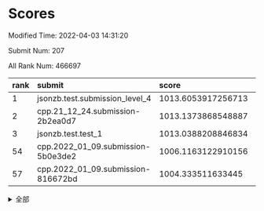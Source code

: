 # Scores

Modified Time: 2022-04-03 14:31:20

Submit Num: 207

All Rank Num: 466697

| rank |               submit               |       score        |       sigma        | pk_num |
| :--- | :--------------------------------- | :----------------- | :----------------- | :----- |
| 1    | jsonzb.test.submission_level_4     | 1013.6053917256713 | 0.8176336173726849 | 9018   |
| 2    | cpp.21_12_24.submission-2b2ea0d7   | 1013.1373868548887 | 0.8085903945837553 | 9017   |
| 3    | jsonzb.test.test_1                 | 1013.0388208846834 | 0.797325507548743  | 9012   |
| 54   | cpp.2022_01_09.submission-5b0e3de2 | 1006.1163122910156 | 0.7274172223657268 | 9017   |
| 57   | cpp.2022_01_09.submission-816672bd | 1004.333511633445  | 0.7205035386401689 | 9015   |


<details>
<summary>全部</summary>

| rank |                 submit                 |       score        |       sigma        | pk_num |
| :--- | :------------------------------------- | :----------------- | :----------------- | :----- |
| 1    | jsonzb.test.submission_level_4         | 1013.6053917256713 | 0.8176336173726849 | 9018   |
| 2    | cpp.21_12_24.submission-2b2ea0d7       | 1013.1373868548887 | 0.8085903945837553 | 9017   |
| 3    | jsonzb.test.test_1                     | 1013.0388208846834 | 0.797325507548743  | 9012   |
| 4    | gobigger.level_3.submission_level_3_26 | 1011.8146293122983 | 0.7692177730808372 | 9020   |
| 5    | gobigger.level_3.submission_level_3_25 | 1011.7162485162681 | 0.7827966774602235 | 9023   |
| 6    | gobigger.level_3.submission_level_3_8  | 1011.2205439782704 | 0.765501521903824  | 9021   |
| 7    | gobigger.level_3.submission_level_3_18 | 1011.0081439801843 | 0.7676981426511091 | 9021   |
| 8    | gobigger.level_3.submission_level_3_21 | 1010.8532936705774 | 0.7681655084465635 | 9021   |
| 9    | gobigger.level_3.submission_level_3_22 | 1010.7052622443241 | 0.7777467075289987 | 9022   |
| 10   | gobigger.level_3.submission_level_3_5  | 1010.6662458455751 | 0.7743205664593901 | 9017   |
| 11   | gobigger.level_3.submission_level_3_40 | 1010.6182004398523 | 0.7722402128635832 | 9021   |
| 12   | gobigger.level_3.submission_level_3_15 | 1010.576678120089  | 0.7718575051708297 | 9015   |
| 13   | gobigger.level_3.submission_level_3_35 | 1010.5345880674053 | 0.7534946180261196 | 9020   |
| 14   | gobigger.level_3.submission_level_3_28 | 1010.4886021295629 | 0.7611312559980818 | 9018   |
| 15   | gobigger.level_3.submission_level_3_27 | 1010.4725953214888 | 0.7479217658805003 | 9020   |
| 16   | gobigger.level_3.submission_level_3_39 | 1010.471102021618  | 0.7392747441210188 | 9014   |
| 17   | gobigger.level_3.submission_level_3_37 | 1010.4368459215963 | 0.7709699393806895 | 9018   |
| 18   | gobigger.level_3.submission_level_3_0  | 1010.4273045964495 | 0.7580562150927962 | 9015   |
| 19   | gobigger.level_3.submission_level_3_32 | 1010.3898440110327 | 0.7697056172848559 | 9018   |
| 20   | gobigger.level_3.submission_level_3_31 | 1010.357844653733  | 0.7661300471578437 | 9013   |
| 21   | gobigger.level_3.submission_level_3_38 | 1010.3384481442662 | 0.7573955500703679 | 9016   |
| 22   | gobigger.level_3.submission_level_3_23 | 1010.3149494180093 | 0.7826237325811997 | 9015   |
| 23   | gobigger.level_3.submission_level_3_12 | 1010.283770593722  | 0.7439300854679738 | 9018   |
| 24   | gobigger.level_3.submission_level_3_4  | 1010.2648187060789 | 0.7608933219558881 | 9018   |
| 25   | gobigger.level_3.submission_level_3_6  | 1010.2361808642596 | 0.7597919087300729 | 9023   |
| 26   | gobigger.level_3.submission_level_3_34 | 1010.235039912204  | 0.7641256304131039 | 9015   |
| 27   | gobigger.level_3.submission_level_3_41 | 1010.1526605703438 | 0.7527689766788297 | 9019   |
| 28   | gobigger.level_3.submission_level_3_20 | 1010.0751386350817 | 0.7538962916920536 | 9019   |
| 29   | gobigger.level_3.submission_level_3_16 | 1010.0569772874846 | 0.7648711176224611 | 9015   |
| 30   | gobigger.level_3.submission_level_3_11 | 1010.0204841559855 | 0.7623603667595679 | 9014   |
| 31   | gobigger.level_3.submission_level_3_42 | 1009.9953347413252 | 0.745610768433677  | 9021   |
| 32   | gobigger.level_3.submission_level_3_29 | 1009.9721944331626 | 0.7568153142417128 | 9017   |
| 33   | gobigger.level_3.submission_level_3_36 | 1009.8490978651187 | 0.7509577364267352 | 9021   |
| 34   | gobigger.level_3.submission_level_3_46 | 1009.8222455141001 | 0.7277169171788417 | 9015   |
| 35   | gobigger.level_3.submission_level_3_17 | 1009.7277939399943 | 0.7548882389187329 | 9021   |
| 36   | gobigger.level_3.submission_level_3_1  | 1009.6709931473886 | 0.7527702956762125 | 9023   |
| 37   | gobigger.level_3.submission_level_3_49 | 1009.6289031360545 | 0.755006692790501  | 9021   |
| 38   | gobigger.level_3.submission_level_3_14 | 1009.6128971247073 | 0.7288249158095684 | 9024   |
| 39   | gobigger.level_3.submission_level_3_47 | 1009.5999784723518 | 0.7816358584931964 | 9019   |
| 40   | gobigger.level_3.submission_level_3_13 | 1009.5338863233904 | 0.7343713538669097 | 9018   |
| 41   | gobigger.level_3.submission_level_3_48 | 1009.4879605082492 | 0.7512532168628109 | 9013   |
| 42   | gobigger.level_3.submission_level_3_33 | 1009.4810042671115 | 0.7571751678589951 | 9020   |
| 43   | gobigger.level_3.submission_level_3_9  | 1009.4656530486939 | 0.7511329645156468 | 9025   |
| 44   | gobigger.level_3.submission_level_3_43 | 1009.4401543185128 | 0.7383955889827345 | 9019   |
| 45   | gobigger.level_3.submission_level_3_45 | 1009.396649469701  | 0.7370116953403945 | 9016   |
| 46   | gobigger.level_3.submission_level_3_10 | 1009.3571684384527 | 0.739689378933933  | 9017   |
| 47   | gobigger.level_3.submission_level_3_30 | 1009.3451655695436 | 0.746094566780124  | 9022   |
| 48   | gobigger.level_3.submission_level_3_7  | 1009.2071714939224 | 0.7554507463520493 | 9015   |
| 49   | gobigger.level_3.submission_level_3_19 | 1009.1792467062038 | 0.754110178618724  | 9019   |
| 50   | gobigger.level_3.submission_level_3_2  | 1009.1615879381061 | 0.7547168890755487 | 9016   |
| 51   | gobigger.level_3.submission_level_3_3  | 1008.7625620994885 | 0.7536101104016594 | 9020   |
| 52   | gobigger.level_3.submission_level_3_44 | 1008.6609475766593 | 0.7323743645111119 | 9020   |
| 53   | gobigger.level_3.submission_level_3_24 | 1008.4096546816677 | 0.7379494795096508 | 9019   |
| 54   | cpp.2022_01_09.submission-5b0e3de2     | 1006.1163122910156 | 0.7274172223657268 | 9017   |
| 55   | gobigger.level_1.submission_level_1_44 | 1004.9339930113834 | 0.7178416762626542 | 9021   |
| 56   | gobigger.level_1.submission_level_1_34 | 1004.6069546688573 | 0.7215145652112167 | 9018   |
| 57   | cpp.2022_01_09.submission-816672bd     | 1004.333511633445  | 0.7205035386401689 | 9015   |
| 58   | gobigger.level_1.submission_level_1_19 | 1004.2143056916484 | 0.7186607163419573 | 9024   |
| 59   | gobigger.level_1.submission_level_1_27 | 1004.1803205287301 | 0.7226246051027616 | 9023   |
| 60   | gobigger.level_1.submission_level_1_24 | 1004.1440937631239 | 0.7247757404166923 | 9020   |
| 61   | gobigger.level_1.submission_level_1_12 | 1004.0472418570913 | 0.7194259852458456 | 9021   |
| 62   | gobigger.level_1.submission_level_1_47 | 1004.0457338279939 | 0.715689685826599  | 9024   |
| 63   | gobigger.level_1.submission_level_1_43 | 1004.0326119894613 | 0.7152525816449411 | 9018   |
| 64   | gobigger.level_1.submission_level_1_15 | 1004.0188034483693 | 0.714185843016193  | 9017   |
| 65   | gobigger.level_1.submission_level_1_42 | 1003.9876135236756 | 0.7166867912584296 | 9016   |
| 66   | gobigger.level_1.submission_level_1_33 | 1003.9770825698394 | 0.7200350528607973 | 9017   |
| 67   | gobigger.level_1.submission_level_1_21 | 1003.8619526297471 | 0.7266309245758785 | 9011   |
| 68   | gobigger.level_1.submission_level_1_36 | 1003.7940199290889 | 0.7251765743037207 | 9018   |
| 69   | gobigger.level_1.submission_level_1_0  | 1003.7825915224579 | 0.7114641963891026 | 9013   |
| 70   | gobigger.level_1.submission_level_1_30 | 1003.7816283603865 | 0.719911709228558  | 9018   |
| 71   | gobigger.level_1.submission_level_1_17 | 1003.7560882854339 | 0.7314480540783506 | 9020   |
| 72   | gobigger.level_1.submission_level_1_11 | 1003.7016216989122 | 0.718054289544067  | 9021   |
| 73   | gobigger.level_1.submission_level_1_13 | 1003.6586026651412 | 0.7168677913725743 | 9017   |
| 74   | gobigger.level_1.submission_level_1_22 | 1003.6383638530764 | 0.7124670451220577 | 9019   |
| 75   | gobigger.level_1.submission_level_1_45 | 1003.6165519435215 | 0.723889055705737  | 9023   |
| 76   | gobigger.level_1.submission_level_1_46 | 1003.5772868337285 | 0.7186375870974181 | 9025   |
| 77   | gobigger.level_1.submission_level_1_10 | 1003.5363195103414 | 0.713949119508262  | 9015   |
| 78   | gobigger.level_1.submission_level_1_49 | 1003.4768158152632 | 0.7304216316447045 | 9024   |
| 79   | gobigger.level_1.submission_level_1_14 | 1003.457258859088  | 0.7169344013864558 | 9018   |
| 80   | gobigger.level_1.submission_level_1_9  | 1003.4412494687999 | 0.7231757410681556 | 9016   |
| 81   | gobigger.level_1.submission_level_1_26 | 1003.437721654149  | 0.7254344864593509 | 9014   |
| 82   | gobigger.level_1.submission_level_1_20 | 1003.3915994543357 | 0.7148370177217372 | 9012   |
| 83   | gobigger.level_1.submission_level_1_1  | 1003.3218700607528 | 0.7180949767538384 | 9017   |
| 84   | gobigger.level_1.submission_level_1_48 | 1003.2881555273786 | 0.7174426811719886 | 9016   |
| 85   | gobigger.level_1.submission_level_1_16 | 1003.2680826638111 | 0.7172201158489923 | 9019   |
| 86   | gobigger.level_1.submission_level_1_4  | 1003.1889040540872 | 0.7122326851601929 | 9017   |
| 87   | gobigger.level_1.submission_level_1_28 | 1003.1602504166933 | 0.7228493791760392 | 9014   |
| 88   | gobigger.level_1.submission_level_1_35 | 1003.1557355271352 | 0.7232209280128626 | 9014   |
| 89   | gobigger.level_1.submission_level_1_8  | 1003.1103010509463 | 0.7325268366588676 | 9016   |
| 90   | gobigger.level_1.submission_level_1_29 | 1003.0944186156918 | 0.7288089391634559 | 9019   |
| 91   | gobigger.level_1.submission_level_1_31 | 1003.0600131772273 | 0.7143082712115084 | 9023   |
| 92   | gobigger.level_1.submission_level_1_40 | 1003.0523111862427 | 0.7245511077362327 | 9014   |
| 93   | gobigger.level_1.submission_level_1_39 | 1003.0193519037846 | 0.7208795413972093 | 9018   |
| 94   | gobigger.level_1.submission_level_1_32 | 1002.9483206008649 | 0.7096148445791537 | 9017   |
| 95   | gobigger.level_1.submission_level_1_7  | 1002.8259801876086 | 0.7240394140394584 | 9021   |
| 96   | gobigger.level_1.submission_level_1_6  | 1002.8140959738155 | 0.7054934611042626 | 9021   |
| 97   | gobigger.level_1.submission_level_1_18 | 1002.7232401316131 | 0.709934473786689  | 9022   |
| 98   | gobigger.level_1.submission_level_1_41 | 1002.6558927685106 | 0.7195726383047822 | 9017   |
| 99   | gobigger.level_1.submission_level_1_23 | 1002.6011392071827 | 0.7127658211483983 | 9017   |
| 100  | gobigger.level_1.submission_level_1_37 | 1002.305954949497  | 0.7078097066028137 | 9021   |
| 101  | gobigger.level_1.submission_level_1_38 | 1002.2593829605879 | 0.7185574345573579 | 9020   |
| 102  | gobigger.level_1.submission_level_1_3  | 1002.1294179176413 | 0.7178197149102109 | 9016   |
| 103  | gobigger.level_1.submission_level_1_25 | 1001.9732879660636 | 0.7129904204860309 | 9015   |
| 104  | gobigger.level_1.submission_level_1_5  | 1001.8021259221732 | 0.7139087373210823 | 9017   |
| 105  | gobigger.level_1.submission_level_1_2  | 1001.7132122249299 | 0.7160003210145799 | 9012   |
| 106  | gobigger.random.submission_random_6    | 997.2443591370636  | 0.7187785081519731 | 9016   |
| 107  | gobigger.random.submission_random_38   | 997.055027267502   | 0.7028448657411462 | 9019   |
| 108  | gobigger.random.submission_random_5    | 996.963325024751   | 0.7094694671275383 | 9018   |
| 109  | gobigger.random.submission_random_7    | 996.9525224759409  | 0.6996111365760743 | 9016   |
| 110  | gobigger.random.submission_random_22   | 996.8920651226115  | 0.7104843141162268 | 9019   |
| 111  | gobigger.random.submission_random_41   | 996.8919012685641  | 0.7124522550137365 | 9021   |
| 112  | gobigger.random.submission_random_26   | 996.8263794179064  | 0.6975069304997673 | 9019   |
| 113  | gobigger.random.submission_random_30   | 996.8089556263988  | 0.7097101108539895 | 9018   |
| 114  | gobigger.random.submission_random_13   | 996.7651236513992  | 0.7068381725830739 | 9022   |
| 115  | gobigger.random.submission_random_23   | 996.7122076137135  | 0.7070930819609011 | 9015   |
| 116  | gobigger.random.submission_random_3    | 996.6908853583594  | 0.7032670847400605 | 9018   |
| 117  | gobigger.random.submission_random_9    | 996.6370128286419  | 0.6980028808082627 | 9019   |
| 118  | gobigger.random.submission_random_24   | 996.6043600968502  | 0.7017230288472278 | 9019   |
| 119  | gobigger.random.submission_random_31   | 996.5261371194133  | 0.715615164072765  | 9019   |
| 120  | gobigger.random.submission_random_0    | 996.5196707386499  | 0.7132635013031081 | 9019   |
| 121  | gobigger.random.submission_random_1    | 996.4206468968393  | 0.7080138162805468 | 9019   |
| 122  | gobigger.random.submission_random_46   | 996.3299724830512  | 0.6946539350343177 | 9021   |
| 123  | gobigger.random.submission_random_11   | 996.2770740112757  | 0.7200492977180752 | 9015   |
| 124  | gobigger.random.submission_random_33   | 996.2324979682586  | 0.7093208303565108 | 9022   |
| 125  | gobigger.random.submission_random_19   | 996.1955209389024  | 0.726161126371144  | 9017   |
| 126  | gobigger.random.submission_random_36   | 996.0716626613129  | 0.7026116859881547 | 9018   |
| 127  | gobigger.random.submission_random_8    | 996.0205622961095  | 0.7149613194567357 | 9023   |
| 128  | gobigger.random.submission_random_21   | 996.0121113787638  | 0.704159689403966  | 9018   |
| 129  | gobigger.random.submission_random_47   | 995.9261629026253  | 0.7151437077391533 | 9020   |
| 130  | gobigger.random.submission_random_43   | 995.9195113437845  | 0.7128956401315958 | 9015   |
| 131  | gobigger.random.submission_random_40   | 995.8628494675087  | 0.7169205137903417 | 9020   |
| 132  | gobigger.random.submission_random_37   | 995.8333760254146  | 0.7125497294765106 | 9017   |
| 133  | gobigger.random.submission_random_12   | 995.7678526318253  | 0.7085462232020008 | 9018   |
| 134  | gobigger.random.submission_random_45   | 995.7654614849205  | 0.7178198343211248 | 9014   |
| 135  | gobigger.random.submission_random_48   | 995.628948288449   | 0.7136182541827427 | 9014   |
| 136  | gobigger.random.submission_random_20   | 995.5914301588791  | 0.7237720217805264 | 9023   |
| 137  | gobigger.random.submission_random_29   | 995.5760357208461  | 0.720030994139192  | 9018   |
| 138  | gobigger.random.submission_random_44   | 995.5744393066678  | 0.7126375479466809 | 9016   |
| 139  | gobigger.random.submission_random_27   | 995.5094118104819  | 0.7183779105782334 | 9015   |
| 140  | gobigger.random.submission_random_32   | 995.5056982614323  | 0.7082498918709749 | 9017   |
| 141  | gobigger.random.submission_random_39   | 995.3909843814906  | 0.715989448169366  | 9018   |
| 142  | gobigger.random.submission_random_28   | 995.3604737894758  | 0.7313624255553334 | 9025   |
| 143  | gobigger.random.submission_random_4    | 995.3380966314858  | 0.7193031025872915 | 9015   |
| 144  | gobigger.random.submission_random_2    | 995.3191426714827  | 0.7078855917157639 | 9014   |
| 145  | gobigger.random.submission_random_14   | 995.314931770859   | 0.7028581914037989 | 9011   |
| 146  | gobigger.random.submission_random_34   | 995.2849128494935  | 0.7243238071018447 | 9020   |
| 147  | gobigger.random.submission_random_10   | 995.1942283330324  | 0.7132579667846773 | 9017   |
| 148  | gobigger.random.submission_random_49   | 995.1490560671906  | 0.7172187332872967 | 9024   |
| 149  | gobigger.random.submission_random_25   | 995.0693898310626  | 0.715462686031505  | 9023   |
| 150  | gobigger.random.submission_random_15   | 995.0677079937874  | 0.7137455687673812 | 9012   |
| 151  | gobigger.random.submission_random_16   | 994.9219265092001  | 0.7022493136316386 | 9018   |
| 152  | gobigger.random.submission_random_17   | 994.8865952087789  | 0.6989991838102106 | 9018   |
| 153  | gobigger.random.submission_random_35   | 994.8193146006306  | 0.7027974454284519 | 9017   |
| 154  | gobigger.random.submission_random_42   | 994.6174754128095  | 0.7325332875345112 | 9022   |
| 155  | gobigger.random.submission_random_18   | 994.4652901261652  | 0.740285052645585  | 9022   |
| 156  | gobigger.level_2.submission_level_2_40 | 993.9021485762903  | 0.7195820294319791 | 9018   |
| 157  | gobigger.level_2.submission_level_2_35 | 993.8513244007378  | 0.7423680700101644 | 9017   |
| 158  | gobigger.level_2.submission_level_2_49 | 993.2292099748896  | 0.7299205988442401 | 9018   |
| 159  | gobigger.level_2.submission_level_2_27 | 993.1740857166055  | 0.7268009976878791 | 9016   |
| 160  | gobigger.level_2.submission_level_2_9  | 993.1072843174842  | 0.742247733692129  | 9019   |
| 161  | gobigger.level_2.submission_level_2_36 | 993.0180321902352  | 0.7533538086550372 | 9019   |
| 162  | gobigger.level_2.submission_level_2_26 | 993.0019433132157  | 0.7458400794940674 | 9015   |
| 163  | gobigger.level_2.submission_level_2_48 | 992.9618166548715  | 0.7445351164687133 | 9021   |
| 164  | gobigger.level_2.submission_level_2_46 | 992.8911039520289  | 0.745695469105319  | 9018   |
| 165  | gobigger.level_2.submission_level_2_15 | 992.8457215419202  | 0.7327121905296908 | 9021   |
| 166  | gobigger.level_2.submission_level_2_5  | 992.8237463439262  | 0.7235150370828082 | 9014   |
| 167  | gobigger.level_2.submission_level_2_21 | 992.7402118979146  | 0.7345073119581023 | 9021   |
| 168  | gobigger.level_2.submission_level_2_31 | 992.7377173183422  | 0.7374876927547139 | 9018   |
| 169  | gobigger.level_2.submission_level_2_42 | 992.6840389361923  | 0.7380791878177758 | 9016   |
| 170  | gobigger.level_2.submission_level_2_43 | 992.575946231824   | 0.7597110355662477 | 9025   |
| 171  | gobigger.level_2.submission_level_2_44 | 992.5501316029389  | 0.7434711687159176 | 9020   |
| 172  | gobigger.level_2.submission_level_2_25 | 992.5258553782094  | 0.727421232554212  | 9020   |
| 173  | gobigger.level_2.submission_level_2_16 | 992.5156957625038  | 0.7434662397654269 | 9020   |
| 174  | gobigger.level_2.submission_level_2_47 | 992.4881136923536  | 0.7353639444024933 | 9018   |
| 175  | gobigger.level_2.submission_level_2_10 | 992.4755744983707  | 0.7476790688768605 | 9016   |
| 176  | gobigger.level_2.submission_level_2_29 | 992.450186932533   | 0.7548480422376974 | 9016   |
| 177  | gobigger.level_2.submission_level_2_45 | 992.4399575125823  | 0.7449353871250188 | 9014   |
| 178  | gobigger.level_2.submission_level_2_20 | 992.4224308175046  | 0.7425721430295711 | 9020   |
| 179  | gobigger.level_2.submission_level_2_18 | 992.3511086550677  | 0.7523135750540146 | 9017   |
| 180  | gobigger.level_2.submission_level_2_41 | 992.2913347793967  | 0.7322384747591374 | 9023   |
| 181  | gobigger.level_2.submission_level_2_30 | 992.160528290154   | 0.733180207013808  | 9022   |
| 182  | gobigger.level_2.submission_level_2_38 | 992.1584853068521  | 0.7522587668717889 | 9017   |
| 183  | gobigger.level_2.submission_level_2_0  | 992.046150629024   | 0.7565898677811106 | 9020   |
| 184  | gobigger.level_2.submission_level_2_2  | 991.998478915635   | 0.7347623954875094 | 9022   |
| 185  | gobigger.level_2.submission_level_2_33 | 991.9931995853382  | 0.7429923487141716 | 9018   |
| 186  | gobigger.level_2.submission_level_2_1  | 991.9676646066284  | 0.7440353617813674 | 9019   |
| 187  | gobigger.level_2.submission_level_2_28 | 991.9448582766377  | 0.7539339470223212 | 9014   |
| 188  | gobigger.level_2.submission_level_2_23 | 991.9046798459719  | 0.7469177200018926 | 9023   |
| 189  | gobigger.level_2.submission_level_2_22 | 991.7762177348746  | 0.739589522891862  | 9018   |
| 190  | gobigger.level_2.submission_level_2_19 | 991.7635982688336  | 0.7426193628957891 | 9019   |
| 191  | gobigger.level_2.submission_level_2_14 | 991.6576272144821  | 0.7515316652952237 | 9008   |
| 192  | gobigger.level_2.submission_level_2_32 | 991.5582336060712  | 0.752410145953059  | 9020   |
| 193  | gobigger.level_2.submission_level_2_12 | 991.508549219473   | 0.7541858602273181 | 9018   |
| 194  | gobigger.level_2.submission_level_2_7  | 991.5036683861864  | 0.7430922818957918 | 9018   |
| 195  | gobigger.level_2.submission_level_2_6  | 991.4272235213523  | 0.7552695921972833 | 9023   |
| 196  | gobigger.level_2.submission_level_2_13 | 991.2078493078467  | 0.7607743898348379 | 9018   |
| 197  | gobigger.level_2.submission_level_2_37 | 991.1145659250933  | 0.734408915534223  | 9022   |
| 198  | gobigger.level_2.submission_level_2_11 | 991.0188876266375  | 0.7448663635320254 | 9021   |
| 199  | gobigger.level_2.submission_level_2_17 | 990.8874387873037  | 0.7678186791633319 | 9016   |
| 200  | gobigger.level_2.submission_level_2_24 | 990.8063652147084  | 0.7507947178755525 | 9019   |
| 201  | gobigger.level_2.submission_level_2_3  | 990.6758149098775  | 0.7597718089956742 | 9017   |
| 202  | gobigger.level_2.submission_level_2_4  | 990.5844503809693  | 0.7644317097179919 | 9021   |
| 203  | gobigger.level_2.submission_level_2_8  | 990.4712021329062  | 0.7490170223143532 | 9019   |
| 204  | gobigger.level_2.submission_level_2_39 | 990.3876493041587  | 0.7622681914986011 | 9018   |
| 205  | gobigger.level_2.submission_level_2_34 | 990.1967760528555  | 0.7492111730686543 | 9018   |
| 206  | gobigger.none.submission_none_1        | 980.4828143867624  | 1.4451925515899615 | 9015   |
| 207  | gobigger.none.submission_none_0        | 976.9979903136671  | 1.3595522501125308 | 9020   |

</details>